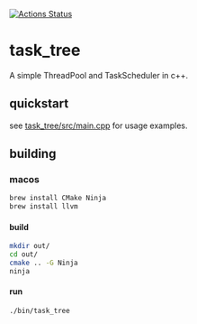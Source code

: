 [![Actions Status](https://github.com/karelcasier/task_tree/workflows/Build/badge.svg)](https://github.com/karelcasier/task_tree/actions)

# task_tree

A simple ThreadPool and TaskScheduler in c++.

## quickstart

see [task_tree/src/main.cpp](task_tree/src/main.cpp) for usage examples.

## building

### macos

```sh
brew install CMake Ninja
brew install llvm
```

#### build

```sh
mkdir out/
cd out/
cmake .. -G Ninja
ninja
```

#### run

```sh
./bin/task_tree
```
